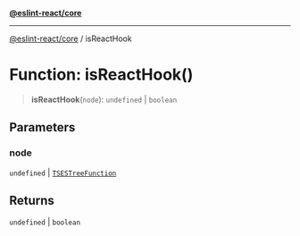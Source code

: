 [**@eslint-react/core**](../README.md)

***

[@eslint-react/core](../README.md) / isReactHook

# Function: isReactHook()

> **isReactHook**(`node`): `undefined` \| `boolean`

## Parameters

### node

`undefined` | [`TSESTreeFunction`](../-internal-/type-aliases/TSESTreeFunction.md)

## Returns

`undefined` \| `boolean`
